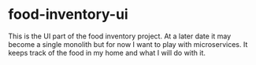 # food-inventory-ui

This is the UI part of the food inventory project. At a later date it may become a single monolith but for now I want to play with microservices. It keeps track of the food in my home and what I will do with it. 